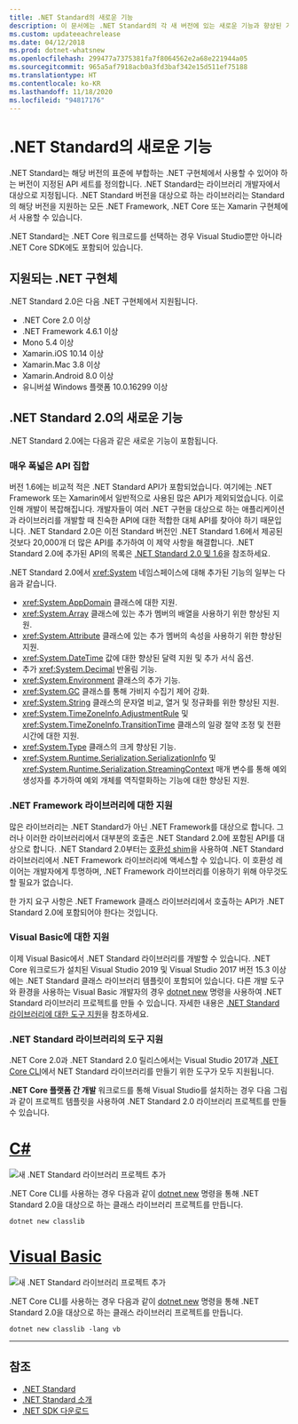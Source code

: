 ```yaml
---
title: .NET Standard의 새로운 기능
description: 이 문서에는 .NET Standard의 각 새 버전에 있는 새로운 기능과 향상된 기능이 요약되어 있습니다.
ms.custom: updateeachrelease
ms.date: 04/12/2018
ms.prod: dotnet-whatsnew
ms.openlocfilehash: 299477a7375381fa7f8064562e2a68e221944a05
ms.sourcegitcommit: 965a5af7918acb0a3fd3baf342e15d511ef75188
ms.translationtype: HT
ms.contentlocale: ko-KR
ms.lasthandoff: 11/18/2020
ms.locfileid: "94817176"
---
```

# <a name="whats-new-in-net-standard"></a>.NET Standard의 새로운 기능

.NET Standard는 해당 버전의 표준에 부합하는 .NET 구현체에서 사용할 수 있어야 하는 버전이 지정된 API 세트를 정의합니다. .NET Standard는 라이브러리 개발자에서 대상으로 지정됩니다. .NET Standard 버전을 대상으로 하는 라이브러리는 Standard의 해당 버전을 지원하는 모든 .NET Framework, .NET Core 또는 Xamarin 구현체에서 사용할 수 있습니다.

.NET Standard는 .NET Core 워크로드를 선택하는 경우 Visual Studio뿐만 아니라 .NET Core SDK에도 포함되어 있습니다.

## <a name="supported-net-implementations"></a>지원되는 .NET 구현체

.NET Standard 2.0은 다음 .NET 구현체에서 지원됩니다.

- .NET Core 2.0 이상
- .NET Framework 4.6.1 이상
- Mono 5.4 이상
- Xamarin.iOS 10.14 이상
- Xamarin.Mac 3.8 이상
- Xamarin.Android 8.0 이상
- 유니버설 Windows 플랫폼 10.0.16299 이상

## <a name="whats-new-in-net-standard-20"></a>.NET Standard 2.0의 새로운 기능

.NET Standard 2.0에는 다음과 같은 새로운 기능이 포함됩니다.

### <a name="a-vastly-expanded-set-of-apis"></a>매우 폭넓은 API 집합

버전 1.6에는 비교적 적은 .NET Standard API가 포함되었습니다. 여기에는 .NET Framework 또는 Xamarin에서 일반적으로 사용된 많은 API가 제외되었습니다. 이로 인해 개발이 복잡해집니다. 개발자들이 여러 .NET 구현을 대상으로 하는 애플리케이션과 라이브러리를 개발할 때 친숙한 API에 대한 적합한 대체 API를 찾아야 하기 때문입니다. .NET Standard 2.0은 이전 Standard 버전인 .NET Standard 1.6에서 제공된 것보다 20,000개 더 많은 API를 추가하여 이 제약 사항을 해결합니다. .NET Standard 2.0에 추가된 API의 목록은 [.NET Standard 2.0 및 1.6](https://raw.githubusercontent.com/dotnet/standard/master/docs/versions/netstandard2.0_diff.md)을 참조하세요.

.NET Standard 2.0에서 <xref:System> 네임스페이스에 대해 추가된 기능의 일부는 다음과 같습니다.

- <xref:System.AppDomain> 클래스에 대한 지원.
- <xref:System.Array> 클래스에 있는 추가 멤버의 배열을 사용하기 위한 향상된 지원.
- <xref:System.Attribute> 클래스에 있는 추가 멤버의 속성을 사용하기 위한 향상된 지원.
- <xref:System.DateTime> 값에 대한 향상된 달력 지원 및 추가 서식 옵션.
- 추가 <xref:System.Decimal> 반올림 기능.
- <xref:System.Environment> 클래스의 추가 기능.
- <xref:System.GC> 클래스를 통해 가비지 수집기 제어 강화.
- <xref:System.String> 클래스의 문자열 비교, 열거 및 정규화를 위한 향상된 지원.
- <xref:System.TimeZoneInfo.AdjustmentRule> 및 <xref:System.TimeZoneInfo.TransitionTime> 클래스의 일광 절약 조정 및 전환 시간에 대한 지원.
- <xref:System.Type> 클래스의 크게 향상된 기능.
- <xref:System.Runtime.Serialization.SerializationInfo> 및 <xref:System.Runtime.Serialization.StreamingContext> 매개 변수를 통해 예외 생성자를 추가하여 예외 개체를 역직렬화하는 기능에 대한 향상된 지원.

### <a name="support-for-net-framework-libraries"></a>.NET Framework 라이브러리에 대한 지원

많은 라이브러리는 .NET Standard가 아닌 .NET Framework를 대상으로 합니다. 그러나 이러한 라이브러리에서 대부분의 호출은 .NET Standard 2.0에 포함된 API를 대상으로 합니다. .NET Standard 2.0부터는 [호환성 shim](https://github.com/dotnet/standard/blob/master/docs/planning/netstandard-2.0/README.md#assembly-unification)을 사용하여 .NET Standard 라이브러리에서 .NET Framework 라이브러리에 액세스할 수 있습니다. 이 호환성 레이어는 개발자에게 투명하며, .NET Framework 라이브러리를 이용하기 위해 아무것도 할 필요가 없습니다.

한 가지 요구 사항은 .NET Framework 클래스 라이브러리에서 호출하는 API가 .NET Standard 2.0에 포함되어야 한다는 것입니다.

### <a name="support-for-visual-basic"></a>Visual Basic에 대한 지원

이제 Visual Basic에서 .NET Standard 라이브러리를 개발할 수 있습니다. .NET Core 워크로드가 설치된 Visual Studio 2019 및 Visual Studio 2017 버전 15.3 이상에는 .NET Standard 클래스 라이브러리 템플릿이 포함되어 있습니다. 다른 개발 도구와 환경을 사용하는 Visual Basic 개발자의 경우 [dotnet new](../../core/tools/dotnet-new.md) 명령을 사용하여 .NET Standard 라이브러리 프로젝트를 만들 수 있습니다. 자세한 내용은 [.NET Standard 라이브러리에 대한 도구 지원](#tooling-support-for-net-standard-libraries)을 참조하세요.

### <a name="tooling-support-for-net-standard-libraries"></a>.NET Standard 라이브러리의 도구 지원

.NET Core 2.0과 .NET Standard 2.0 릴리스에서는 Visual Studio 2017과 [.NET Core CLI](../../core/tools/index.md)에서 NET Standard 라이브러리를 만들기 위한 도구가 모두 지원됩니다.

**.NET Core 플랫폼 간 개발** 워크로드를 통해 Visual Studio를 설치하는 경우 다음 그림과 같이 프로젝트 템플릿을 사용하여 .NET Standard 2.0 라이브러리 프로젝트를 만들 수 있습니다.

<!-- markdownlint-disable MD025 -->

# <a name="c"></a>[C#](#tab/csharp)

![새 .NET Standard 라이브러리 프로젝트 추가](./media/std-project-cs.png)

.NET Core CLI를 사용하는 경우 다음과 같이 [dotnet new](../../core/tools/dotnet-new.md) 명령을 통해 .NET Standard 2.0을 대상으로 하는 클래스 라이브러리 프로젝트를 만듭니다.

```dotnetcli
dotnet new classlib
```

# <a name="visual-basic"></a>[Visual Basic](#tab/vb)

![새 .NET Standard 라이브러리 프로젝트 추가](./media/std-project-vb.png)

.NET Core CLI를 사용하는 경우 다음과 같이 [dotnet new](../../core/tools/dotnet-new.md) 명령을 통해 .NET Standard 2.0을 대상으로 하는 클래스 라이브러리 프로젝트를 만듭니다.

```dotnetcli
dotnet new classlib -lang vb
```

---

## <a name="see-also"></a>참조

- [.NET Standard](../net-standard.md)
- [.NET Standard 소개](https://devblogs.microsoft.com/dotnet/introducing-net-standard/)
- [.NET SDK 다운로드](https://dotnet.microsoft.com/download)
